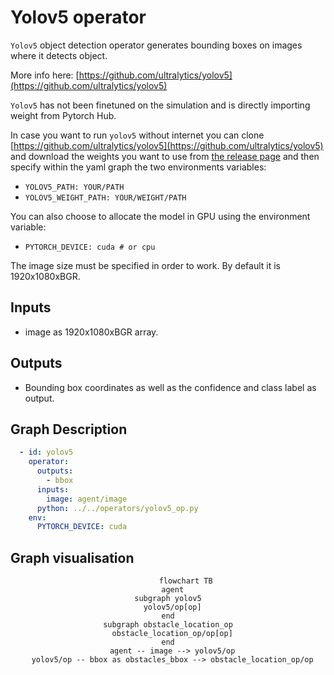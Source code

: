 # Yolov5 operator

`Yolov5` object detection operator generates bounding boxes on images where it detects object. 

More info here: [https://github.com/ultralytics/yolov5](https://github.com/ultralytics/yolov5)

`Yolov5` has not been finetuned on the simulation and is directly importing weight from Pytorch Hub.

In case you want to run `yolov5` without internet you can clone [https://github.com/ultralytics/yolov5](https://github.com/ultralytics/yolov5) and download the weights you want to use from [the release page](https://github.com/ultralytics/yolov5/releases/tag/v7.0) and then specify within the yaml graph the two environments variables:
- `YOLOV5_PATH: YOUR/PATH` 
- `YOLOV5_WEIGHT_PATH: YOUR/WEIGHT/PATH`

You can also choose to allocate the model in GPU using the environment variable:
- `PYTORCH_DEVICE: cuda # or cpu`

The image size must be specified in order to work. By default it is 1920x1080xBGR.

## Inputs

- image as 1920x1080xBGR array.

## Outputs

- Bounding box coordinates as well as the confidence and class label as output.

## Graph Description

```yaml
  - id: yolov5
    operator: 
      outputs:
        - bbox
      inputs:
        image: agent/image
      python: ../../operators/yolov5_op.py
    env:
      PYTORCH_DEVICE: cuda
```

## Graph visualisation

<div align="center">

```mermaid
        flowchart TB
  agent
subgraph yolov5
  yolov5/op[op]
end
subgraph obstacle_location_op
  obstacle_location_op/op[op]
end
  agent -- image --> yolov5/op
  yolov5/op -- bbox as obstacles_bbox --> obstacle_location_op/op
```

</div>